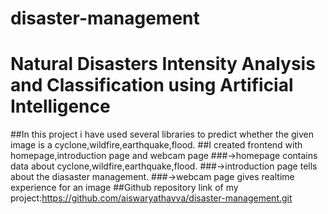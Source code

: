 # disaster-management
# Natural Disasters Intensity Analysis and Classification using Artificial Intelligence
##In this project i have used several libraries to predict whether the given image is a cyclone,wildfire,earthquake,flood.
##I created frontend with homepage,introduction page and webcam page
###->homepage contains data about cyclone,wildfire,earthquake,flood.
###->introduction page tells about the diasaster management.
###->webcam page gives realtime experience for an image
##Github repository link of my project:https://github.com/aiswaryathavva/disaster-management.git
